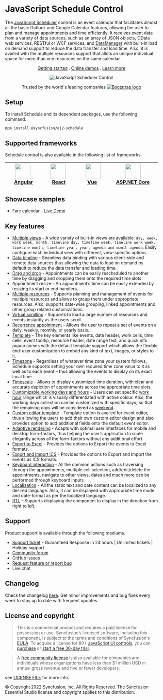 # JavaScript Schedule Control

The [JavaScript Scheduler](https://www.syncfusion.com/javascript-ui-controls/js-scheduler?utm_source=npm&utm_medium=listing&utm_campaign=javascript-scheduler-npm) control is an event calendar that facilitates almost all the basic Outlook and Google Calendar features, allowing the user to plan and manage appointments and time efficiently. It receives event data from a variety of data sources, such as an array of JSON objects, OData web services, RESTful or WCF services, and [DataManager](https://ej2.syncfusion.com/documentation/data/data-binding/) with built-in load on demand support to reduce the data transfer and load time. Also, it is availed with the multiple resources support that allots an unique individual space for more than one resources on the same calendar.

<p align="center">
    <a href="https://ej2.syncfusion.com/documentation/schedule/getting-started/?utm_source=npm&utm_medium=listing&utm_campaign=javascript-scheduler-npm">Getting started</a> . 
    <a href="https://ej2.syncfusion.com/demos/?utm_source=npm&utm_medium=listing&utm_campaign=javascript-scheduler-npm#/bootstrap5/schedule/overview.html">Online demos</a> . 
    <a href="https://www.syncfusion.com/javascript-ui-controls/js-scheduler?utm_source=npm&utm_medium=listing&utm_campaign=javascript-scheduler-npm">Learn more</a>
</p>
<p align="center">
<img src="https://raw.githubusercontent.com/SyncfusionExamples/nuget-img/master/javascript/javascript-scheduler.png" alt="JavaScript Scheduler Control"/>
</p>
<p align="center">
Trusted by the world's leading companies
  <a href="https://www.syncfusion.com">
    <img src="https://raw.githubusercontent.com/SyncfusionExamples/nuget-img/master/syncfusion/syncfusion-trusted-companies.webp" alt="Bootstrap logo">
  </a>
</p>

## Setup

To install Schedule and its dependent packages, use the following command.

```sh
npm install @syncfusion/ej2-schedule
```

## Supported frameworks

Schedule control is also available in the following list of frameworks.

| [<img src="https://ej2.syncfusion.com/github/images/angular.svg" height="50" />](https://www.syncfusion.com/angular-ui-components?utm_medium=listing&utm_source=github)<br/>&nbsp;&nbsp;&nbsp;&nbsp;&nbsp;[Angular](https://www.syncfusion.com/angular-ui-components?utm_medium=listing&utm_source=github)&nbsp;&nbsp;&nbsp;&nbsp; | [<img src="https://ej2.syncfusion.com/github/images/react.svg"  height="50" />](https://www.syncfusion.com/react-ui-components?utm_medium=listing&utm_source=github)<br/>&nbsp;&nbsp;&nbsp;&nbsp;&nbsp;&nbsp;&nbsp;[React](https://www.syncfusion.com/react-ui-components?utm_medium=listing&utm_source=github)&nbsp;&nbsp;&nbsp;&nbsp;&nbsp;&nbsp; | [<img src="https://ej2.syncfusion.com/github/images/vue.svg" height="50" />](https://www.syncfusion.com/vue-ui-components?utm_medium=listing&utm_source=github)<br/>&nbsp;&nbsp;&nbsp;&nbsp;&nbsp;&nbsp;&nbsp;[Vue](https://www.syncfusion.com/vue-ui-components?utm_medium=listing&utm_source=github)&nbsp;&nbsp;&nbsp;&nbsp;&nbsp;&nbsp;&nbsp;&nbsp;&nbsp; | [<img src="https://ej2.syncfusion.com/github/images/netcore.svg" height="50" />](https://www.syncfusion.com/aspnet-core-ui-controls?utm_medium=listing&utm_source=github)<br/>&nbsp;&nbsp;[ASP.NET&nbsp;Core](https://www.syncfusion.com/aspnet-core-ui-controls?utm_medium=listing&utm_source=github)&nbsp;&nbsp; | [<img src="https://ej2.syncfusion.com/github/images/netmvc.svg" height="50" />](https://www.syncfusion.com/aspnet-mvc-ui-controls?utm_medium=listing&utm_source=github)<br/>&nbsp;&nbsp;[ASP.NET&nbsp;MVC](https://www.syncfusion.com/aspnet-mvc-ui-controls?utm_medium=listing&utm_source=github)&nbsp;&nbsp; | 
| :-----: | :-----: | :-----: | :-----: | :-----: |

## Showcase samples

* Fare calendar - [Live Demo](https://ej2.syncfusion.com/demos/#/bootstrap5/schedule/resources.html?utm_source=npm&utm_medium=listing&utm_campaign=javascript-scheduler-npm)

## Key features

* [Multiple views](https://ej2.syncfusion.com/demos/#/bootstrap5/schedule/views.html?utm_source=npm&utm_medium=listing&utm_campaign=javascript-scheduler-npm) - A wide variety of built-in views are available: `day, week, work week, month, timeline day, timeline week, timeline work week, timeline month, timeline year, year, agenda and month agenda`. Easily configure each individual view with different, view-specific options.
* [Data binding](https://ej2.syncfusion.com/demos/#/bootstrap5/schedule/remote-data.html?utm_source=npm&utm_medium=listing&utm_campaign=javascript-scheduler-npm) - Seamless data binding with various client-side and remote data sources thus allowing the data to load on demand by default to reduce the data transfer and loading time.
* [Drag and drop](https://ej2.syncfusion.com/demos/#/bootstrap5/schedule/external-drag-drop.html?utm_source=npm&utm_medium=listing&utm_campaign=javascript-scheduler-npm) - Appointments can be easily rescheduled to another time by dragging and dropping them onto the required time slots.
* Appointment resize - An appointment’s time can be easily extended by resizing its start or end handlers.
* [Multiple resources](https://ej2.syncfusion.com/demos/#/bootstrap5/schedule/resource-grouping.html?utm_source=npm&utm_medium=listing&utm_campaign=javascript-scheduler-npm) - Supports planning and management of events for multiple resources and allows to group them under appropriate resources. Also, supports date-wise grouping, linked appointments and other group related customizations.
* [Virtual scrolling](https://ej2.syncfusion.com/demos/#/bootstrap5/schedule/virtual-scrolling.html?utm_source=npm&utm_medium=listing&utm_campaign=javascript-scheduler-npm) - Supports to load a large number of resources and events instantly as the users scroll.
* [Recurrence appointment](https://ej2.syncfusion.com/demos/#/bootstrap5/schedule/recurrence-events.html?utm_source=npm&utm_medium=listing&utm_campaign=javascript-scheduler-npm) - Allows the user to repeat a set of events on a daily, weekly, monthly, or yearly basis.
* [Template](https://ej2.syncfusion.com/demos/#/bootstrap5/schedule/event-template.html?utm_source=npm&utm_medium=listing&utm_campaign=javascript-scheduler-npm) - The key elements like events, date header, work cells, time cells, event tooltip, resource header, date range text, and quick info popup comes with the default template support which allows the flexible end-user customization to embed any kind of text, images, or styles to it.
* [Timezone](https://ej2.syncfusion.com/demos/#/bootstrap5/schedule/timezone.html?utm_source=npm&utm_medium=listing&utm_campaign=javascript-scheduler-npm) -  Regardless of whatever time zone your system follows, Schedule supports setting your own required time zone value to it as well as to each event – thus allowing the events to display on its exact local time.
* [Timescale](https://ej2.syncfusion.com/demos/#/bootstrap5/schedule/time-scale.html?utm_source=npm&utm_medium=listing&utm_campaign=javascript-scheduler-npm) - Allows to display customized time duration, with clear and accurate depiction of appointments across the appropriate time slots.
* [Customizable working days and hours](https://ej2.syncfusion.com/demos/#/bootstrap5/schedule/work-days.html?utm_source=npm&utm_medium=listing&utm_campaign=javascript-scheduler-npm) - Users can set specific [work hour](https://ej2.syncfusion.com/demos/#/bootstrap5/schedule/work-hour.html?utm_source=npm&utm_medium=listing&utm_campaign=javascript-scheduler-npm) range which is visually differentiated with active colour. Also, the working days collection can be customized with specific days, so that the remaining days will be considered as [weekend](https://ej2.syncfusion.com/demos/#/bootstrap5/schedule/hide-weekend.html?utm_source=npm&utm_medium=listing&utm_campaign=javascript-scheduler-npm).
* [Custom editor template](https://ej2.syncfusion.com/demos/#/bootstrap5/schedule/editor-template.html?utm_source=npm&utm_medium=listing&utm_campaign=javascript-scheduler-npm) - Template option is availed for event editor, thus allowing the users to add their own custom editor design and also provides option to add additional fields onto the default event editor.
* [Adaptive rendering](https://ej2.syncfusion.com/demos/#/bootstrap5/schedule/month-agenda.html?utm_source=npm&utm_medium=listing&utm_campaign=javascript-scheduler-npm) - Adapts with optimal user interfaces for mobile and desktop form-factors, thus helping the user’s application to scale elegantly across all the form-factors without any additional effort.
* [Export to Excel](https://ej2.syncfusion.com/demos/#/bootstrap5/schedule/excel-export.html?utm_source=npm&utm_medium=listing&utm_campaign=javascript-scheduler-npm) - Provides the options to Export the events to Excel formats.
* [Export and Import ICS](https://ej2.syncfusion.com/demos/#/bootstrap5/schedule/calendar-export-import.html?utm_source=npm&utm_medium=listing&utm_campaign=javascript-scheduler-npm) - Provides the options to Export and Import the events as ICS formats.
* [Keyboard interaction](https://ej2.syncfusion.com/demos/#/bootstrap5/schedule/keyboard-interaction.html?utm_source=npm&utm_medium=listing&utm_campaign=javascript-scheduler-npm) - All the common actions such as traversing through the appointments, multiple cell selection, add/edit/delete the appointments, navigate to other views, dates and much more can be performed through keyboard inputs.
* [Localization](https://ej2.syncfusion.com/documentation/schedule/localization.html?lang=typescript#localization?utm_source=npm&utm_medium=listing&utm_campaign=javascript-scheduler-npm) - All the static text and date content can be localized to any desired language. Also, it can be displayed with appropriate time mode and date-format as per the localized language.
* [RTL](https://ej2.syncfusion.com/documentation/schedule/localization.html?lang=typescript#rtl?utm_source=npm&utm_medium=listing&utm_campaign=javascript-scheduler-npm) - Supports displaying the component to display in the direction from right to left.

## Support

Product support is available through the following mediums.

* [Support ticket](https://support.syncfusion.com/support/tickets/create) - Guaranteed Response in 24 hours | Unlimited tickets | Holiday support
* [Community forum](https://www.syncfusion.com/forums/essential-js2?utm_source=npm&utm_medium=listing&utm_campaign=javascript-scheduler-npm)
* [GitHub issues](https://github.com/syncfusion/ej2-javascript-ui-controls/issues/new)
* [Request feature or report bug](https://www.syncfusion.com/feedback/javascript?utm_source=npm&utm_medium=listing&utm_campaign=javascript-scheduler-npm)
* Live chat

## Changelog

Check the changelog [here](https://ej2.syncfusion.com/documentation/release-notes?utm_source=npm&utm_medium=listing&utm_campaign=javascript-scheduler-npm). Get minor improvements and bug fixes every week to stay up to date with frequent updates.

## License and copyright

> This is a commercial product and requires a paid license for possession or use. Syncfusion’s licensed software, including this component, is subject to the terms and conditions of Syncfusion's [EULA](https://www.syncfusion.com/eula/es/). To acquire a license for 80+ [JavaScript UI controls](https://www.syncfusion.com/javascript-ui-controls), you can [purchase](https://www.syncfusion.com/sales/products) or [start a free 30-day trial](https://www.syncfusion.com/account/manage-trials/start-trials).

> A [free community license](https://www.syncfusion.com/products/communitylicense) is also available for companies and individuals whose organizations have less than $1 million USD in annual gross revenue and five or fewer developers.

see [LICENSE FILE](https://github.com/syncfusion/ej2-javascript-ui-controls/blob/master/license?utm_source=npm&utm_medium=listing&utm_campaign=javascript-scheduler-npm) for more info.

&copy; Copyright 2022 Syncfusion, Inc. All Rights Reserved. The Syncfusion Essential Studio license and copyright applies to this distribution.
